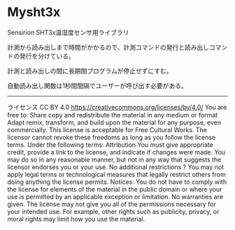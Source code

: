 # Mysht3x
Sensirion SHT3x温湿度センサ用ライブラリ

計測から読み出しまで時間がかかるので、計測コマンドの発行と読み出しコマンドの発行を分けている。

計測と読み出しの間に長期間プログラムが停止せずにすむ。

自動読み出し関数は1秒間間隔でユーザーが呼び出す必要がある。

-----------------------------------------------------------
ライセンス CC BY 4.0
https://creativecommons.org/licenses/by/4.0/
You are free to:
Share
	copy and redistribute the material in any medium or format
Adapt
	remix, transform, and build upon the material
	for any purpose, even commercially.
	This license is acceptable for Free Cultural Works.
	The licensor cannot revoke these freedoms as long as you follow the license terms.
Under the following terms:
Attribution 
	You must give appropriate credit, provide a link to the license, and indicate if changes were made. You may do so in any reasonable manner, but not in any way that suggests the licensor endorses you or your use.
	No additional restrictions ? You may not apply legal terms or technological measures that legally restrict others from doing anything the license permits.
Notices:
	You do not have to comply with the license for elements of the material in the public domain or where your use is permitted by an applicable exception or limitation.
	No warranties are given. The license may not give you all of the permissions necessary for your intended use. For example, other rights such as publicity, privacy, or moral rights may limit how you use the material.

